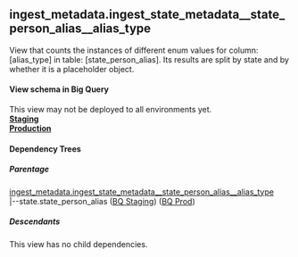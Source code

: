 ## ingest_metadata.ingest_state_metadata__state_person_alias__alias_type
View that counts the instances of
 different enum values for column: [alias_type] in table: [state_person_alias]. Its results are
  split by state and by whether it is a placeholder object.

#### View schema in Big Query
This view may not be deployed to all environments yet.<br/>
[**Staging**](https://console.cloud.google.com/bigquery?pli=1&p=recidiviz-staging&page=table&project=recidiviz-staging&d=ingest_metadata&t=ingest_state_metadata__state_person_alias__alias_type)
<br/>
[**Production**](https://console.cloud.google.com/bigquery?pli=1&p=recidiviz-123&page=table&project=recidiviz-123&d=ingest_metadata&t=ingest_state_metadata__state_person_alias__alias_type)
<br/>

#### Dependency Trees

##### Parentage
[ingest_metadata.ingest_state_metadata\__state_person_alias\__alias_type](../ingest_metadata/ingest_state_metadata__state_person_alias__alias_type.md) <br/>
|--state.state_person_alias ([BQ Staging](https://console.cloud.google.com/bigquery?pli=1&p=recidiviz-staging&page=table&project=recidiviz-staging&d=state&t=state_person_alias)) ([BQ Prod](https://console.cloud.google.com/bigquery?pli=1&p=recidiviz-123&page=table&project=recidiviz-123&d=state&t=state_person_alias)) <br/>


##### Descendants
This view has no child dependencies.
